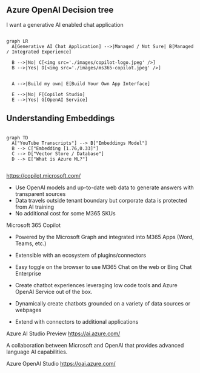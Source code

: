 
## Azure OpenAI Decision tree

I want a generative AI enabled chat application

```mermaid

graph LR
  A[Generative AI Chat Application] -->|Managed / Not Sure| B[Managed / Integrated Experience]
  
  B -->|No| C[<img src='./images/copilot-logo.jpeg' />] 
  B -->|Yes| D[<img src='./images/ms365-copilot.jpeg' />]
  

  A -->|Build my own| E[Build Your Own App Interface]
  
  E -->|No| F[Copilot Studio]
  E -->|Yes| G[OpenAI Service]

```

## Understanding Embeddings

```mermaid

graph TD
  A["YouTube Transcripts"] --> B["Embeddings Model"]
  B --> C["Embedding [1.76,0.33]"]
  C --> D["Vector Store / Database"]
  D --> E["What is Azure ML?"]


```

https://copilot.microsoft.com/
- Use OpenAI models and up-to-date web data to generate answers with transparent sources​
- Data travels outside tenant boundary but corporate data is protected from AI training​
- No additional cost for some M365 SKUs

Microsoft 365 Copilot
- Powered by the Microsoft Graph and integrated into M365 Apps (Word, Teams, etc.)
- Extensible with an ecosystem of plugins/connectors ​
- Easy toggle on the browser to use M365 Chat on the web or Bing Chat Enterprise


- Create chatbot experiences leveraging low code tools and Azure OpenAI Service out of the box.​
- Dynamically create chatbots grounded on a variety of data sources or webpages​
- Extend with connectors to additional applications


Azure AI Studio Preview https://ai.azure.com/

A collaboration between Microsoft and OpenAI that provides advanced language AI capabilities.

Azure OpenAI Studio https://oai.azure.com/
